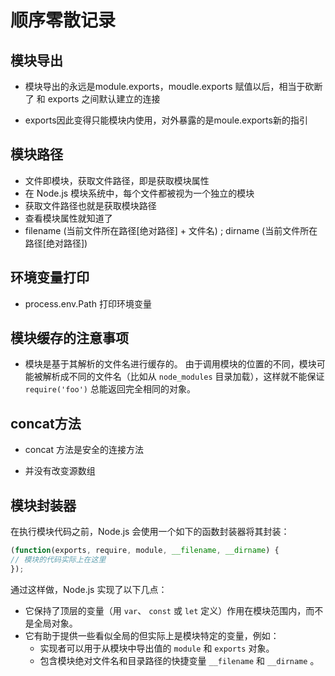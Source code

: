 # 顺序零散记录



## 模块导出

- 模块导出的永远是module.exports，moudle.exports 赋值以后，相当于砍断了 和 exports 之间默认建立的连接

- exports因此变得只能模块内使用，对外暴露的是moule.exports新的指引

	

## 模块路径

- 文件即模块，获取文件路径，即是获取模块属性
- 在 Node.js 模块系统中，每个文件都被视为一个独立的模块
- 获取文件路径也就是获取模块路径
- 查看模块属性就知道了
- filename (当前文件所在路径[绝对路径] + 文件名) ;  dirname (当前文件所在路径[绝对路径])



## 环境变量打印

- process.env.Path 打印环境变量



## 模块缓存的注意事项

- 模块是基于其解析的文件名进行缓存的。 由于调用模块的位置的不同，模块可能被解析成不同的文件名（比如从 `node_modules` 目录加载），这样就不能保证 `require('foo')` 总能返回完全相同的对象。

	

## concat方法

- concat 方法是安全的连接方法
* 并没有改变源数组



## 模块封装器

在执行模块代码之前，Node.js 会使用一个如下的函数封装器将其封装：

```js
(function(exports, require, module, __filename, __dirname) {
// 模块的代码实际上在这里
});
```

通过这样做，Node.js 实现了以下几点：

- 它保持了顶层的变量（用 `var`、 `const` 或 `let` 定义）作用在模块范围内，而不是全局对象。
- 它有助于提供一些看似全局的但实际上是模块特定的变量，例如：
	- 实现者可以用于从模块中导出值的 `module` 和 `exports` 对象。
	- 包含模块绝对文件名和目录路径的快捷变量 `__filename` 和 `__dirname` 。